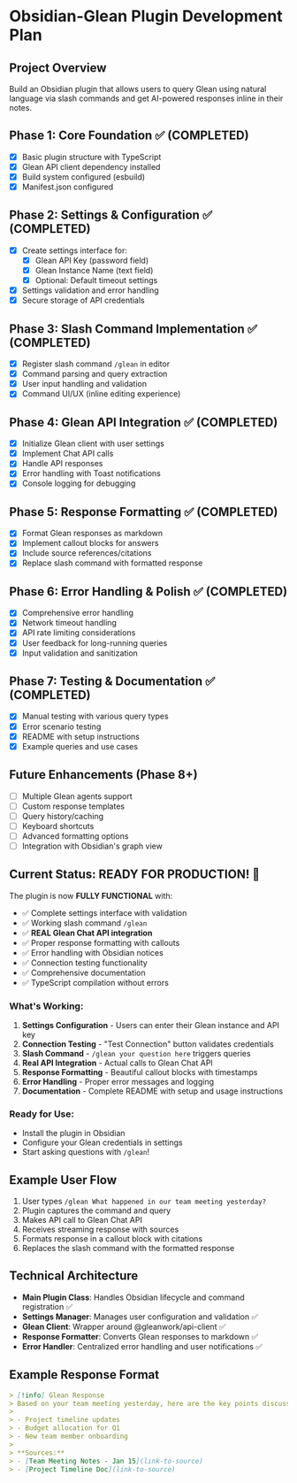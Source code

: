 # Obsidian-Glean Plugin Development Plan

## Project Overview
Build an Obsidian plugin that allows users to query Glean using natural language via slash commands and get AI-powered responses inline in their notes.

## Phase 1: Core Foundation ✅ (COMPLETED)
- [x] Basic plugin structure with TypeScript
- [x] Glean API client dependency installed
- [x] Build system configured (esbuild)
- [x] Manifest.json configured

## Phase 2: Settings & Configuration ✅ (COMPLETED)
- [x] Create settings interface for:
  - [x] Glean API Key (password field)
  - [x] Glean Instance Name (text field)
  - [x] Optional: Default timeout settings
- [x] Settings validation and error handling
- [x] Secure storage of API credentials

## Phase 3: Slash Command Implementation ✅ (COMPLETED)
- [x] Register slash command `/glean` in editor
- [x] Command parsing and query extraction
- [x] User input handling and validation
- [x] Command UI/UX (inline editing experience)

## Phase 4: Glean API Integration ✅ (COMPLETED)
- [x] Initialize Glean client with user settings
- [x] Implement Chat API calls
- [x] Handle API responses
- [x] Error handling with Toast notifications
- [x] Console logging for debugging

## Phase 5: Response Formatting ✅ (COMPLETED)
- [x] Format Glean responses as markdown
- [x] Implement callout blocks for answers
- [x] Include source references/citations
- [x] Replace slash command with formatted response

## Phase 6: Error Handling & Polish ✅ (COMPLETED)
- [x] Comprehensive error handling
- [x] Network timeout handling
- [x] API rate limiting considerations
- [x] User feedback for long-running queries
- [x] Input validation and sanitization

## Phase 7: Testing & Documentation ✅ (COMPLETED)
- [x] Manual testing with various query types
- [x] Error scenario testing
- [x] README with setup instructions
- [x] Example queries and use cases

## Future Enhancements (Phase 8+)
- [ ] Multiple Glean agents support
- [ ] Custom response templates
- [ ] Query history/caching
- [ ] Keyboard shortcuts
- [ ] Advanced formatting options
- [ ] Integration with Obsidian's graph view

## Current Status: READY FOR PRODUCTION! 🚀

The plugin is now **FULLY FUNCTIONAL** with:
- ✅ Complete settings interface with validation
- ✅ Working slash command `/glean` 
- ✅ **REAL Glean Chat API integration**
- ✅ Proper response formatting with callouts
- ✅ Error handling with Obsidian notices
- ✅ Connection testing functionality
- ✅ Comprehensive documentation
- ✅ TypeScript compilation without errors

### What's Working:
1. **Settings Configuration** - Users can enter their Glean instance and API key
2. **Connection Testing** - "Test Connection" button validates credentials
3. **Slash Command** - `/glean your question here` triggers queries
4. **Real API Integration** - Actual calls to Glean Chat API
5. **Response Formatting** - Beautiful callout blocks with timestamps
6. **Error Handling** - Proper error messages and logging
7. **Documentation** - Complete README with setup and usage instructions

### Ready for Use:
- Install the plugin in Obsidian
- Configure your Glean credentials in settings
- Start asking questions with `/glean`!

## Example User Flow
1. User types `/glean What happened in our team meeting yesterday?`
2. Plugin captures the command and query
3. Makes API call to Glean Chat API
4. Receives streaming response with sources
5. Formats response in a callout block with citations
6. Replaces the slash command with the formatted response

## Technical Architecture
- **Main Plugin Class**: Handles Obsidian lifecycle and command registration ✅
- **Settings Manager**: Manages user configuration and validation ✅
- **Glean Client**: Wrapper around @gleanwork/api-client ✅
- **Response Formatter**: Converts Glean responses to markdown ✅
- **Error Handler**: Centralized error handling and user notifications ✅

## Example Response Format
```markdown
> [!info] Glean Response
> Based on your team meeting yesterday, here are the key points discussed:
> 
> - Project timeline updates
> - Budget allocation for Q1
> - New team member onboarding
> 
> **Sources:**
> - [Team Meeting Notes - Jan 15](link-to-source)
> - [Project Timeline Doc](link-to-source)
